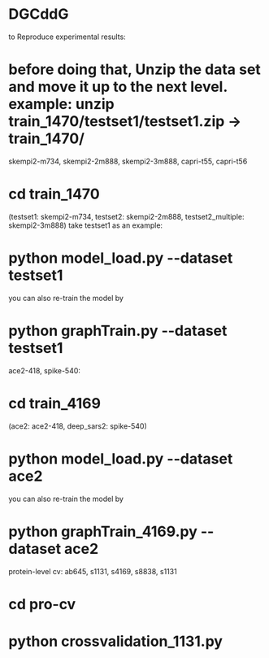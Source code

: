 # DGCddG
to Reproduce experimental results: 
# before doing that, Unzip the data set and move it up to the next level. example: unzip train_1470/testset1/testset1.zip -> train_1470/
skempi2-m734, skempi2-2m888, skempi2-3m888, capri-t55, capri-t56
# cd train_1470
(testset1: skempi2-m734, testset2: skempi2-2m888, testset2_multiple: skempi2-3m888)
take testset1 as an example:
# python model_load.py --dataset testset1
you can also re-train the model by
# python graphTrain.py --dataset testset1

ace2-418, spike-540:
# cd train_4169
(ace2: ace2-418, deep_sars2: spike-540)
# python model_load.py --dataset ace2
you can also re-train the model by
# python graphTrain_4169.py --dataset ace2

protein-level cv: ab645, s1131, s4169, s8838, s1131
# cd pro-cv
# python crossvalidation_1131.py
